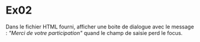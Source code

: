 # Ex02
Dans le fichier HTML fourni, afficher une boite de dialogue avec le message : *"Merci de votre participation"* quand le champ de saisie perd le focus.
